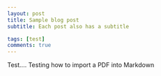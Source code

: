 ```yaml
---
layout: post
title: Sample blog post
subtitle: Each post also has a subtitle

tags: [test]
comments: true
---
```


Test.... 
Testing how to import a PDF into Markdown

